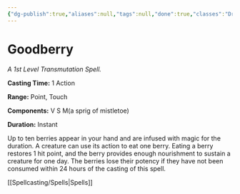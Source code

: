 ```yaml
---
{"dg-publish":true,"aliases":null,"tags":null,"done":true,"classes":"Druid, Ranger,","spellLevel":1,"school":"Transmutation","source":"PHB","permalink":"/spells/goodberry/","dgHomeLink":false,"dgPassFrontmatter":true}
---
```


# Goodberry
*A 1st Level Transmutation Spell.*

**Casting Time:** 1 Action

**Range:** Point, Touch

**Components:** V S M(a sprig of mistletoe)

**Duration:** Instant

Up to ten berries appear in your hand and are infused with magic for the duration. A creature can use its action to eat one berry. Eating a berry restores 1 hit point, and the berry provides enough nourishment to sustain a creature for one day.
The berries lose their potency if they have not been consumed within 24 hours of the casting of this spell.

[[Spellcasting/Spells|Spells]]